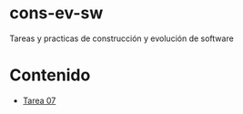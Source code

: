 # cons-ev-sw
Tareas y practicas de construcción y evolución de software

# Contenido
- [Tarea 07](07-Tarea\README.md)
